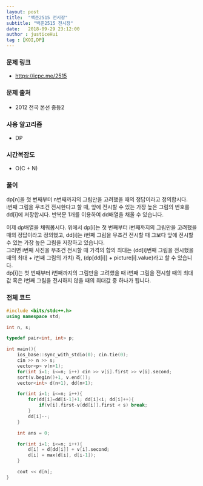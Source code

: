 ```yaml
---
layout: post
title:  "백준2515 전시장"
subtitle: "백준2515 전시장"
date:   2018-09-29 23:12:00
author : justiceHui
tag : [KOI,DP]
---
```


### 문제 링크
* https://icpc.me/2515

### 문제 출처
* 2012 전국 본선 중등2

### 사용 알고리즘
* DP

### 시간복잡도
* O(C + N)

### 풀이
dp[n]을 첫 번째부터 n번째까지의 그림만을 고려했을 때의 정답이라고 정의합시다.<br>
i번째 그림을 무조건 전시한다고 할 때, 앞에 전시할 수 있는 가장 높은 그림의 번호를 dd[i]에 저장합시다. 반복문 1개를 이용하여 dd배열을 채울 수 있습니다.

이제 dp배열을 채워봅시다. 위에서 dp[i]는 첫 번째부터 i번째까지의 그림만을 고려했을 때의 정답이라고 정의했고, dd[i]는 i번째 그림을 무조건 전시할 때 그보다 앞에 전시할 수 있는 가장 높은 그림을 저장하고 있습니다.<br>
그러면 i번째 사진을 무조건 전시할 때 가격의 합의 최대는 (dd[i]번째 그림을 전시했을 때의 최대 + i번째 그림의 가치) 즉, (dp[dd[i]] + picture[i].value)라고 할 수 있습니다.<br>
dp[i]는 첫 번째부터 i번째까지의 그림만을 고려했을 때 i번째 그림을 전시할 때의 최대값 혹은 i번째 그림을 전시하지 않을 때의 최대값 중 하나가 됩니다.

### 전체 코드
```cpp
#include <bits/stdc++.h>
using namespace std;

int n, s;

typedef pair<int, int> p;

int main(){
	ios_base::sync_with_stdio(0); cin.tie(0);
	cin >> n >> s;
	vector<p> v(n+1);
	for(int i=1; i<=n; i++) cin >> v[i].first >> v[i].second;
	sort(v.begin()+1, v.end());
	vector<int> d(n+1), dd(n+1);

	for(int i=1; i<=n; i++){
		for(dd[i]=dd[i-1]+1; dd[i]<i; dd[i]++){
			if(v[i].first-v[dd[i]].first < s) break;
		}
		dd[i]--;
	}

	int ans = 0;

	for(int i=1; i<=n; i++){
		d[i] = d[dd[i]] + v[i].second;
		d[i] = max(d[i], d[i-1]);
	}

	cout << d[n];
}
```
